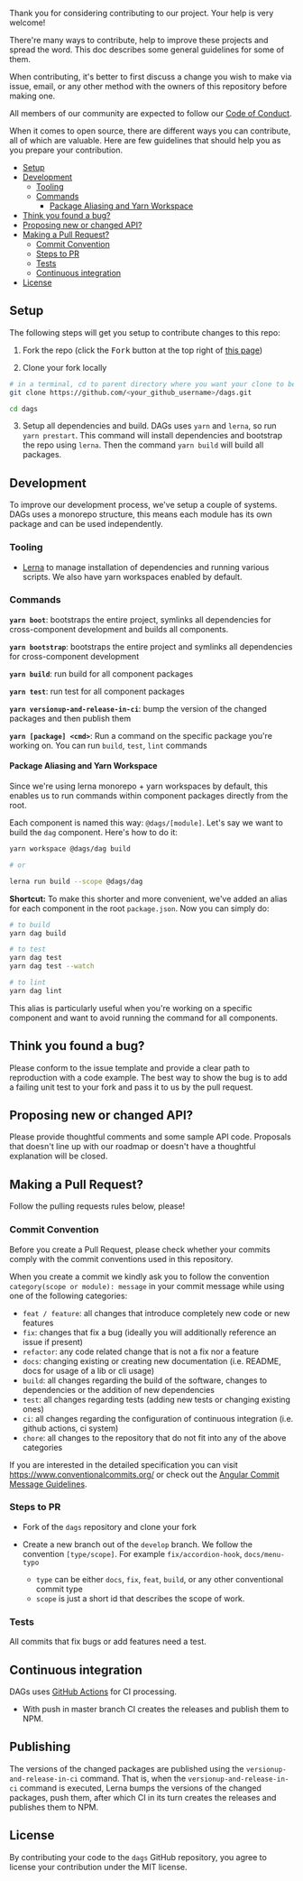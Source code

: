 Thank you for considering contributing to our project. Your help is very welcome!

There're many ways to contribute, help to improve these projects and spread the word. This doc describes some general
guidelines for some of them.

When contributing, it's better to first discuss a change you wish to make via issue, email, or any other method with the
owners of this repository before making one.

All members of our community are expected to follow our [Code of Conduct](CODE_OF_CONDUCT.md).

When it comes to open source, there are different ways you can contribute, all of which are valuable. Here are few
guidelines that should help you as you prepare your contribution.

- [Setup](#setup)
- [Development](#development)
  - [Tooling](#tooling)
  - [Commands](#commands)
    - [Package Aliasing and Yarn Workspace](#package-aliasing-and-yarn-workspace)
- [Think you found a bug?](#think-you-found-a-bug)
- [Proposing new or changed API?](#proposing-new-or-changed-api)
- [Making a Pull Request?](#making-a-pull-request)
  - [Commit Convention](#commit-convention)
  - [Steps to PR](#steps-to-pr)
  - [Tests](#tests)
  - [Continuous integration](#continuous-integration)
- [License](#license)

## Setup

The following steps will get you setup to contribute changes to this repo:

1. Fork the repo (click the <kbd>Fork</kbd> button at the top right of
   [this page](https://https://github.com/AlexanderLapygin/dags))

2. Clone your fork locally

```sh
# in a terminal, cd to parent directory where you want your clone to be, then
git clone https://github.com/<your_github_username>/dags.git

cd dags
```

3. Setup all dependencies and build. DAGs uses `yarn` and `lerna`, so run `yarn prestart`.
This command will install dependencies and bootstrap the repo using `lerna`. Then the command `yarn build` will build
all packages.


## Development

To improve our development process, we've setup a couple of systems.
DAGs uses a monorepo structure, this means each module has its own package and can be used independently.

### Tooling

- [Lerna](https://lerna.js.org/) to manage installation of dependencies and running various scripts. We also have yarn
workspaces enabled by default.

### Commands

**`yarn boot`**: bootstraps the entire project, symlinks all dependencies for cross-component development and builds all
components.

**`yarn bootstrap`**: bootstraps the entire project and symlinks all dependencies for cross-component development

**`yarn build`**: run build for all component packages

**`yarn test`**: run test for all component packages

**`yarn versionup-and-release-in-ci`**: bump the version of the changed packages and then publish them 

**`yarn [package] <cmd>`**: Run a command on the specific package you're working on. You can run `build`, `test`,
`lint` commands

#### Package Aliasing and Yarn Workspace

Since we're using lerna monorepo + yarn workspaces by default, this enables us
to run commands within component packages directly from the root.

Each component is named this way: `@dags/[module]`. Let's say we want to build the `dag` component. Here's how to do it:

```bash
yarn workspace @dags/dag build

# or

lerna run build --scope @dags/dag
```

**Shortcut:** To make this shorter and more convenient, we've added an alias for each component in the root
`package.json`. Now you can simply do:

```bash
# to build
yarn dag build

# to test
yarn dag test
yarn dag test --watch

# to lint
yarn dag lint
```

This alias is particularly useful when you're working on a specific component and want to avoid running the command for
all components.

## Think you found a bug?

Please conform to the issue template and provide a clear path to reproduction with a code example.
The best way to show the bug is to add a failing unit test to your fork and pass it to us by the pull request.

## Proposing new or changed API?

Please provide thoughtful comments and some sample API code. Proposals that doesn't line up with our roadmap or doesn't
have a thoughtful explanation will be closed.

## Making a Pull Request?

Follow the pulling requests rules below, please!

### Commit Convention

Before you create a Pull Request, please check whether your commits comply with
the commit conventions used in this repository.

When you create a commit we kindly ask you to follow the convention
`category(scope or module): message` in your commit message while using one of
the following categories:

- `feat / feature`: all changes that introduce completely new code or new features
- `fix`: changes that fix a bug (ideally you will additionally reference an issue if present)
- `refactor`: any code related change that is not a fix nor a feature
- `docs`: changing existing or creating new documentation (i.e. README, docs for usage of a lib or cli usage)
- `build`: all changes regarding the build of the software, changes to dependencies or the addition of new dependencies
- `test`: all changes regarding tests (adding new tests or changing existing ones)
- `ci`: all changes regarding the configuration of continuous integration (i.e. github actions, ci system)
- `chore`: all changes to the repository that do not fit into any of the above categories

If you are interested in the detailed specification you can visit
https://www.conventionalcommits.org/ or check out the
[Angular Commit Message Guidelines](https://github.com/angular/angular/blob/22b96b9/CONTRIBUTING.md#-commit-message-guidelines).

### Steps to PR

- Fork of the `dags` repository and clone your fork
- Create a new branch out of the `develop` branch. We follow the convention
  `[type/scope]`. For example `fix/accordion-hook`, `docs/menu-typo`

  - `type` can be either `docs`, `fix`, `feat`, `build`, or any other
    conventional commit type
  - `scope` is just a short id that describes the scope of work.

### Tests

All commits that fix bugs or add features need a test.

## Continuous integration

DAGs uses [GitHub Actions](https://github.com/features/actions) for CI processing.

- With push in master branch CI creates the releases and publish them to NPM.

## Publishing

The versions of the changed packages are published using the `versionup-and-release-in-ci` command.
That is, when the `versionup-and-release-in-ci` command is executed, Lerna bumps the versions of the changed packages,
push them, after which CI in its turn creates the releases and publishes them to NPM.

## License

By contributing your code to the `dags` GitHub repository, you agree to license your contribution under the MIT license.
